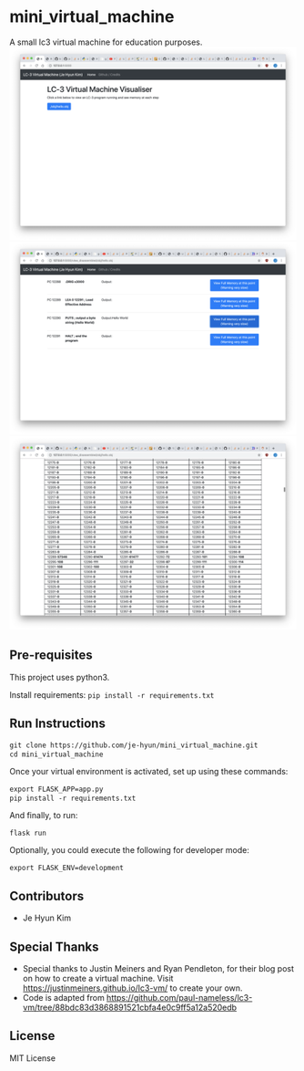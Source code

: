 # mini_virtual_machine
A small lc3 virtual machine for education purposes.
<img src="./screenshots/mainmenu.png">
<img src="./screenshots/helloworld.png">
<img src="./screenshots/memory.png">
## Pre-requisites
This project uses python3.

Install requirements:
```pip install -r requirements.txt```

## Run Instructions

```shell
git clone https://github.com/je-hyun/mini_virtual_machine.git
cd mini_virtual_machine
```

Once your virtual environment is activated, set up using these commands:
```shell
export FLASK_APP=app.py
pip install -r requirements.txt
```

And finally, to run:
```shell
flask run
```

Optionally, you could execute the following for developer mode:
```shell
export FLASK_ENV=development
```

## Contributors
* Je Hyun Kim

## Special Thanks
* Special thanks to Justin Meiners and Ryan Pendleton, for their blog post on how to create a virtual machine. Visit https://justinmeiners.github.io/lc3-vm/ to create your own.
* Code is adapted from https://github.com/paul-nameless/lc3-vm/tree/88bdc83d3868891521cbfa4e0c9ff5a12a520edb
## License
MIT License
